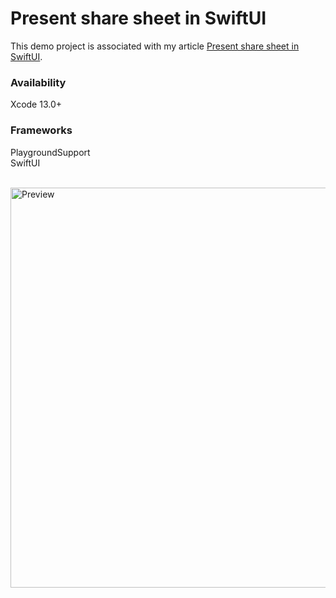 # Present share sheet in SwiftUI

This demo project is associated with my article [Present share sheet in SwiftUI](https://yaacoub.github.io/articles/swift-tip/present-share-sheet-in-swiftui/).

### Availability

Xcode 13.0+

### Frameworks

PlaygroundSupport
<br>
SwiftUI

<br>

<img src="https://user-images.githubusercontent.com/34966652/140638179-6826cede-be14-4d0a-a71b-2bcb4618b1c2.png" height="640" alt="Preview"/>
